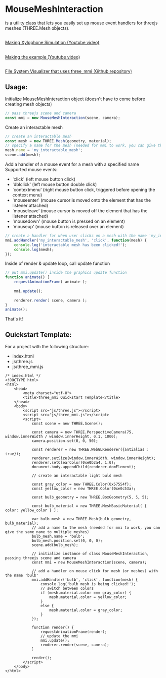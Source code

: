 # MouseMeshInteraction
is a utility class that lets you easily set up mouse event handlers for threejs meshes (THREE.Mesh objects).

##
[Making Xylophone Simulation (Youtube video)](https://youtu.be/kAAgb1qYMbA)

##  
[Making the example (Youtube video)](https://www.youtube.com/watch?v=hSBYYDx-KL0)

##  
[File System Visualizer that uses three_mmi (Github repository)](https://github.com/danielblagy/wm3dfsv)

## Usage:
Initialize MouseMeshInteraction object (doesn't have to come before creating mesh objects)
```js
// pass threejs scene and camera
const mmi = new MouseMeshInteraction(scene, camera);
```
Create an interactable mesh
```js
// create an interactable mesh
const mesh = new THREE.Mesh(geometry, material);
// specify a name for the mesh (needed for mmi to work, you can give the same name to multiple meshes)
mesh.name = 'my_interactable_mesh';
scene.add(mesh);
```
Add a handler of a mouse event for a mesh with a specified name
Supported mouse events:
* 'click' (left mouse button click)
* 'dblclick' (left mouse button double click)
* 'contextmenu' (right mouse button click, triggered before opening the context menu)
* 'mouseenter' 	(mouse cursor is moved onto the element that has the listener attached)
* 'mouseleave' 	(mouse cursor is moved off the element that has the listener attached)
* 'mousedown' 	(mouse button is pressed on an element)
* 'mouseup' 	(mouse button is released over an element)
```js
// create a handler for when user clicks on a mesh with the name 'my_interactable_mesh'
mmi.addHandler('my_interactable_mesh', 'click', function(mesh) {
	console.log('interactable mesh has been clicked!');
	console.log(mesh);
});
```
Inside of render & update loop, call update function
```js
// put mmi.update() inside the graphics update function
function animate() {
	requestAnimationFrame( animate );
	
	mmi.update();
	
	renderer.render( scene, camera );
}
animate();
```
That's it!

## Quickstart Template:
For a project with the following structure:
- index.html
- js/three.js
- js/three_mmi.js

```
/* index.html */
<!DOCTYPE html>
<html>
	<head>
		<meta charset="utf-8">
		<title>three_mmi Quickstart Template</title>
	</head>
	<body>
		<script src="js/three.js"></script>
		<script src="js/three_mmi.js"></script>
		<script>
			const scene = new THREE.Scene();
			
			const camera = new THREE.PerspectiveCamera(75, window.innerWidth / window.innerHeight, 0.1, 1000);
			camera.position.set(0, 0, 50);
					
			const renderer = new THREE.WebGLRenderer({antialias : true});
			renderer.setSize(window.innerWidth, window.innerHeight);
			renderer.setClearColor(0xe0b2a4, 1.0);
			document.body.appendChild(renderer.domElement);
			
			// create an interactable light buld mesh
			
			const gray_color = new THREE.Color(0x57554f);
			const yellow_color = new THREE.Color(0xe0c53a);
			
			const bulb_geometry = new THREE.BoxGeometry(5, 5, 5);
			
			const bulb_material = new THREE.MeshBasicMaterial( { color: yellow_color } );
			
			var bulb_mesh = new THREE.Mesh(bulb_geometry, bulb_material);
			// add a name to the mesh (needed for mmi to work, you can give the same name to multiple meshes)
			bulb_mesh.name = 'bulb';
			bulb_mesh.position.set(0, 0, 0);
			scene.add(bulb_mesh);
			
			// initialize instance of class MouseMeshInteraction, passing threejs scene and camera
			const mmi = new MouseMeshInteraction(scene, camera);
			
			// add a handler on mouse click for mesh (or meshes) with the name 'bulb'
			mmi.addHandler('bulb', 'click', function(mesh) {
				console.log('bulb mesh is being clicked!');
				// switch between colors
				if (mesh.material.color === gray_color) {
					mesh.material.color = yellow_color;
				}
				else {
					mesh.material.color = gray_color;
				}
			});
			
			function render() {
				requestAnimationFrame(render);
				// update the mmi
				mmi.update();
				renderer.render(scene, camera);
			}
			
			render();
		</script>
	</body>
</html>
```